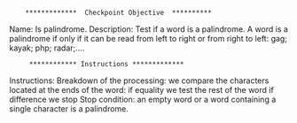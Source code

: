         *************  Checkpoint Objective  **********

Name: Is palindrome. 
Description: 
Test if a word is a palindrome. A word is a palindrome if only if it can be read from left to right or from right to left: gag; kayak; php; radar;....
        
        
        
        
         ************ Instructions *************


Instructions:
Breakdown of the processing: we compare the characters located at the ends of the word:
if equality we test the rest of the word
if difference we stop
Stop condition: an empty word or a word containing a single character is a palindrome.